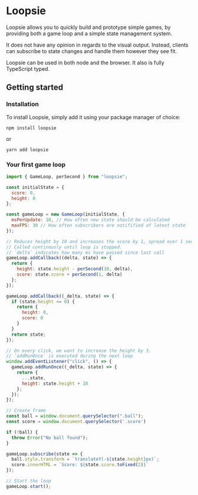# Loopsie
Loopsie allows you to quickly build and prototype simple games, by providing both a game loop and a simple state management system.

It does not have any opinion in regards to the visual output. Instead, clients can subscribe to state changes and handle them however they see fit.

Loopsie can be used in both node and the browser.
It also is fully TypeScript typed.

## Getting started

### Installation
To install Loopsie, simply add it using your package manager of choice:
```
npm install loopsie
```
or
```
yarn add loopsie
```

### Your first game loop

```javascript
import { GameLoop, perSecond } from "loopsie";

const initialState = {
  score: 0,
  height: 0
};

const gameLoop = new GameLoop(initialState, {
  msPerUpdate: 10, // How often new state should be calculated
  maxFPS: 30 // How often subscribers are notifified of latest state
});

// Reduces height by 10 and increases the score by 1, spread over 1 second.
// Called continously until loop is stopped.
// `delta` indicates how many ms have passed since last call
gameLoop.addCallback((delta, state) => {
  return {
    height: state.height - perSecond(30, delta),
    score: state.score + perSecond(1, delta)
  };
});

gameLoop.addCallback((_delta, state) => {
  if (state.height <= 0) {
    return {
      height: 0,
      score: 0
    }
  }
  return state;
});

// On every click, we want to increase the height by 3.
// `addRunOnce` is executed during the next loop
window.addEventListener("click", () => {
  gameLoop.addRunOnce((_delta, state) => {
    return {
      ...state,
      height: state.height + 10
    };
  });
});

// Create frame
const ball = window.document.querySelector(".ball");
const score = window.document.querySelector('.score')

if (!ball) {
  throw Error("No ball found");
}

gameLoop.subscribe(state => {
  ball.style.transform = `translateY(-${state.height}px)`;
  score.innerHTML = `Score: ${state.score.toFixed(2)}`
});

// Start the loop
gameLoop.start();

```
